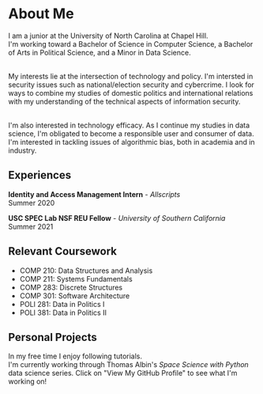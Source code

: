 # About Me
I am a junior at the University of North Carolina at Chapel Hill. <br>
I'm working toward a Bachelor of Science in Computer Science, a Bachelor
of Arts in Political Science, and a Minor in Data Science. <br> <br>

My interests lie at the intersection of technology and policy.
I'm intersted in security issues such as national/election security and
cybercrime. I look for ways to combine my studies of domestic politics
and international relations with my understanding of the technical
aspects of information security. <br> <br>

I'm also interested in technology efficacy.
As I continue my studies in data science, I'm obligated to become a
responsible user and consumer of data. I'm interested in tackling
issues of algorithmic bias, both in academia and in industry.

## Experiences
**Identity and Access Management Intern** - _Allscripts_ <br>
Summer 2020 <br>

**USC SPEC Lab NSF REU Fellow** - _University of Southern California_ <br>
Summer 2021

## Relevant Coursework
- COMP 210: Data Structures and Analysis
- COMP 211: Systems Fundamentals
- COMP 283: Discrete Structures
- COMP 301: Software Architecture
- POLI 281: Data in Politics I
- POLI 381: Data in Politics II

## Personal Projects
In my free time I enjoy following tutorials. <br>
I'm currently working through Thomas Albin's _Space Science with Python_ data science series. Click on "View My GitHub Profile" to see what I'm
working on!
